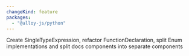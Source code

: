 ```yaml
---
changeKind: feature
packages:
  - "@alloy-js/python"
---
```


Create SingleTypeExpression, refactor FunctionDeclaration, split Enum implementations and split docs components into separate components